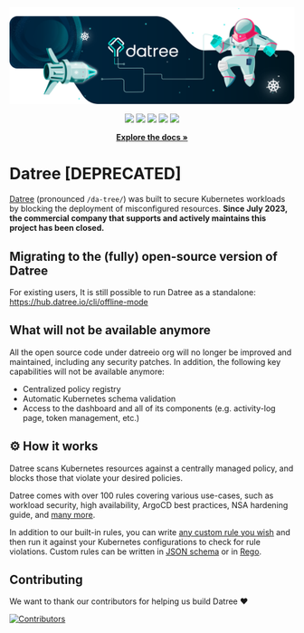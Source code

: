 <p align="center">
 <img src="https://github.com/datreeio/datree/blob/main/images/datree_GitHub_hero.png" alt="datree=github" border="0" />
</p>
 
<p align="center">
 <img src="https://img.shields.io/github/v/release/datreeio/datree" />
 <img src="https://github.com/datreeio/datree/actions/workflows/release.yml/badge.svg" />
 <img src="https://hits.seeyoufarm.com/api/count/incr/badge.svg?url=https%3A%2F%2Fgithub.com%2Fdatreeio%2Fdatree&count_bg=%2379C83D&title_bg=%23555555&icon=github.svg&icon_color=%23E7E7E7&title=views+%28today+%2F+total%29&edge_flat=false" target="_blank"></a>
 <img src="https://img.shields.io/github/downloads/datreeio/datree/total.svg" target="_blank"></a>
 <img src="https://goreportcard.com/badge/github.com/datreeio/datree" target="_blank"></a>
</p>

<p align="center">
  <a href="https://hub.datree.io/#utm_source=github&utm_medium=organic_oss"><strong>Explore the docs »</strong></a>
  <br />
</p>

# Datree [DEPRECATED]

[Datree](https://www.datree.io/) (pronounced `/da-tree/`) was built to secure Kubernetes workloads by blocking the deployment of misconfigured resources. **Since July 2023, the commercial company that supports and actively maintains this project has been closed.**

## Migrating to the (fully) open-source version of Datree 

For existing users, It is still possible to run Datree as a standalone: https://hub.datree.io/cli/offline-mode

## What will not be available anymore

All the open source code under datreeio org will no longer be improved and maintained, including any security patches.
In addition, the following key capabilities will not be available anymore:  
* Centralized policy registry
* Automatic Kubernetes schema validation
* Access to the dashboard and all of its components (e.g. activity-log page, token management, etc.)

## ⚙️ How it works

Datree scans Kubernetes resources against a centrally managed policy, and blocks those that violate your desired policies.

Datree comes with over 100 rules covering various use-cases, such as workload security, high availability, ArgoCD best practices, NSA hardening guide, and [many more](https://hub.datree.io/built-in-rules). 

In addition to our built-in rules, you can write [any custom rule you wish](https://hub.datree.io/custom-rules-overview) and then run it against your Kubernetes configurations to check for rule violations. Custom rules can be written in [JSON schema](https://hub.datree.io/custom-rules/custom-rules-overview) or in [Rego](https://hub.datree.io/custom-rules/rego-support).

## Contributing

We want to thank our contributors for helping us build Datree ❤️
  
[![Contributors](https://contrib.rocks/image?repo=datreeio/datree)](https://github.com/datreeio/datree/graphs/contributors)
